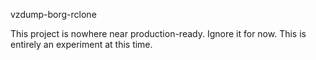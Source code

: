 vzdump-borg-rclone

This project is nowhere near production-ready.  Ignore it for now.  This is entirely an experiment at this time.
